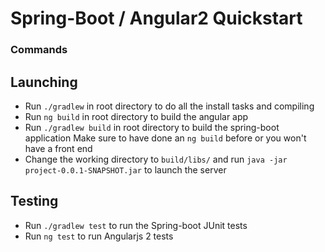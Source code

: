 # Spring-Boot / Angular2 Quickstart

### Commands

## Launching

- Run `./gradlew` in root directory to do all the install tasks and compiling
- Run  `ng build` in root directory to build the angular app
- Run `./gradlew build` in root directory to build the spring-boot application
Make sure to have done an `ng build` before or you won't have a front end
- Change the working directory to `build/libs/` and run `java -jar project-0.0.1-SNAPSHOT.jar` to launch the server

## Testing

- Run `./gradlew test` to run the Spring-boot JUnit tests
- Run `ng test` to run Angularjs 2 tests